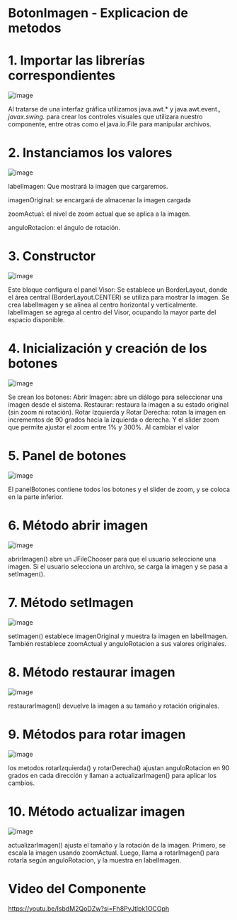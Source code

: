 # BotonImagen - Explicacion de metodos 

# 1. Importar las librerías correspondientes
   
![image](https://github.com/user-attachments/assets/8f81b3d1-10ab-4b0b-8a3f-fdffe219c7aa)

Al tratarse de una interfaz gráfica utilizamos java.awt.* y java.awt.event.*,
javax.swing.* para crear los controles visuales que utilizara nuestro componente,
entre otras como el java.io.File para manipular archivos. 

# 2. Instanciamos los valores

![image](https://github.com/user-attachments/assets/1bca4ede-649a-457b-a105-a7ca452086cf)

labelImagen: Que mostrará la imagen que cargaremos.

imagenOriginal: se encargará de almacenar la imagen cargada 

zoomActual: el nivel de zoom actual que se aplica a la imagen.

anguloRotacion: el ángulo de rotación.

# 3. Constructor 

![image](https://github.com/user-attachments/assets/e20362e9-6e6b-421a-9ef5-cb4d1a5e11ea)

Este bloque configura el panel Visor:
Se establece un BorderLayout, donde el área central (BorderLayout.CENTER) se utiliza para mostrar la imagen.
Se crea labelImagen y se alinea al centro horizontal y verticalmente.
labelImagen se agrega al centro del Visor, ocupando la mayor parte del espacio disponible.

# 4. Inicialización y creación de los botones

![image](https://github.com/user-attachments/assets/ae05c807-5736-4b74-af5d-6c1e78b71ba4)

Se crean los botones: 
Abrir Imagen: abre un diálogo para seleccionar una imagen desde el sistema.
Restaurar: restaura la imagen a su estado original (sin zoom ni rotación).
Rotar Izquierda y Rotar Derecha: rotan la imagen en incrementos de 90 grados hacia la izquierda o derecha.
Y el slider zoom que permite ajustar el zoom entre 1% y 300%. Al cambiar el valor

# 5. Panel de botones 

![image](https://github.com/user-attachments/assets/63f91740-9673-4000-86ce-1cf678b9d1c8)

El panelBotones contiene todos los botones y el slider de zoom, y se coloca en la parte inferior.

# 6. Método abrir imagen 

![image](https://github.com/user-attachments/assets/336bd8cd-7204-4eed-8121-63de8ad10ab0)


abrirImagen() abre un JFileChooser para que el usuario seleccione una imagen.
Si el usuario selecciona un archivo, se carga la imagen y se pasa a setImagen().

# 7. Método setImagen 

![image](https://github.com/user-attachments/assets/18c8a83c-cf99-4fd3-abf9-70b667760502)

setImagen() establece imagenOriginal y muestra la imagen en labelImagen.
También restablece zoomActual y anguloRotacion a sus valores originales.

# 8. Método restaurar imagen 

![image](https://github.com/user-attachments/assets/cd40d83a-41f2-4660-b0de-ae6062f58ce4)

restaurarImagen() devuelve la imagen a su tamaño y rotación originales.

# 9. Métodos para rotar imagen 

![image](https://github.com/user-attachments/assets/933193d8-8b3e-4a32-bff0-8a455258a7b5)

los metodos rotarIzquierda() y rotarDerecha() ajustan anguloRotacion en 90 grados en cada dirección y llaman a actualizarImagen() para aplicar los cambios.

# 10. Método actualizar imagen 

![image](https://github.com/user-attachments/assets/a86ed731-0f43-434b-961f-569df084e1a3)

actualizarImagen() ajusta el tamaño y la rotación de la imagen.
Primero, se escala la imagen usando zoomActual.
Luego, llama a rotarImagen() para rotarla según anguloRotacion, y la muestra en labelImagen.

# Video del Componente 
https://youtu.be/IsbdM2QoDZw?si=Fh8PyJtlpk1OCOph


